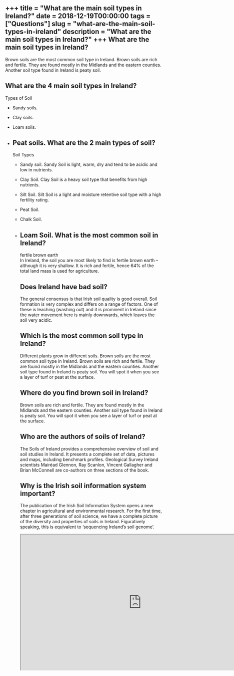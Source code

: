 +++
title = "What are the main soil types in Ireland?"
date = 2018-12-19T00:00:00
tags = ["Questions"]
slug = "what-are-the-main-soil-types-in-ireland"
description = "What are the main soil types in Ireland?"
+++
What are the main soil types in Ireland?
----------------------------------------

Brown soils are the most common soil type in Ireland. Brown soils are rich and fertile. They are found mostly in the Midlands and the eastern counties. Another soil type found in Ireland is peaty soil.

What are the 4 main soil types in Ireland?
------------------------------------------

Types of Soil

- Sandy soils.
- Clay soils.
- Loam soils.
- Peat soils. What are the 2 main types of soil?
    ----------------------------------
    
    Soil Types
    
    
    - Sandy soil. Sandy Soil is light, warm, dry and tend to be acidic and low in nutrients.
    - Clay Soil. Clay Soil is a heavy soil type that benefits from high nutrients.
    - Silt Soil. Silt Soil is a light and moisture retentive soil type with a high fertility rating.
    - Peat Soil.
    - Chalk Soil.
    - Loam Soil. What is the most common soil in Ireland?
        ----------------------------------------
        
        fertile brown earth  
        In Ireland, the soil you are most likely to find is fertile brown earth – although it is very shallow. It is rich and fertile, hence 64% of the total land mass is used for agriculture.
        
        Does Ireland have bad soil?
        ---------------------------
        
        The general consensus is that Irish soil quality is good overall. Soil formation is very complex and differs on a range of factors. One of these is leaching (washing out) and it is prominent in Ireland since the water movement here is mainly downwards, which leaves the soil very acidic.
        
        Which is the most common soil type in Ireland?
        ----------------------------------------------
        
        Different plants grow in different soils. Brown soils are the most common soil type in Ireland. Brown soils are rich and fertile. They are found mostly in the Midlands and the eastern counties. Another soil type found in Ireland is peaty soil. You will spot it when you see a layer of turf or peat at the surface.
        
        Where do you find brown soil in Ireland?
        ----------------------------------------
        
        Brown soils are rich and fertile. They are found mostly in the Midlands and the eastern counties. Another soil type found in Ireland is peaty soil. You will spot it when you see a layer of turf or peat at the surface.
        
        Who are the authors of soils of Ireland?
        ----------------------------------------
        
        The Soils of Ireland provides a comprehensive overview of soil and soil studies in Ireland. It presents a complete set of data, pictures and maps, including benchmark profiles. Geological Survey Ireland scientists Mairéad Glennon, Ray Scanlon, Vincent Gallagher and Brian McConnell are co-authors on three sections of the book.
        
        Why is the Irish soil information system important?
        ---------------------------------------------------
        
        The publication of the Irish Soil Information System opens a new chapter in agricultural and environmental research. For the first time, after three generations of soil science, we have a complete picture of the diversity and properties of soils in Ireland. Figuratively speaking, this is equivalent to ‘sequencing Ireland’s soil genome’.
        
        <iframe allow="accelerometer; autoplay; clipboard-write; encrypted-media; gyroscope; picture-in-picture" allowfullscreen="" class="__youtube_prefs__  epyt-is-override  no-lazyload" data-no-lazy="1" data-origheight="433" data-origwidth="770" data-skipgform_ajax_framebjll="" height="433" id="_ytid_51285" loading="lazy" src="https://www.youtube.com/embed/2KooBOLMUqU?enablejsapi=1&autoplay=0&cc_load_policy=0&cc_lang_pref=&iv_load_policy=1&loop=0&modestbranding=0&rel=1&fs=1&playsinline=0&autohide=2&theme=dark&color=red&controls=1&" title="YouTube player" width="770"></iframe>